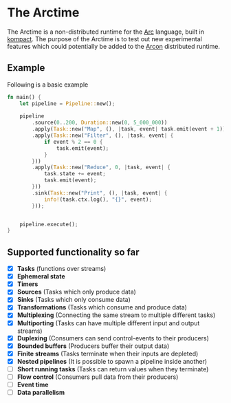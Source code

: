 # The Arctime

The Arctime is a non-distributed runtime for the [Arc](https://github.com/cda-group/arc) language, built in [kompact](https://github.com/cda-group/kompact). The purpose of the Arctime is to test out new experimental features which could potentially be added to the [Arcon](https://github.com/cda-group/arcon/) distributed runtime.

## Example

Following is a basic example

```rust
fn main() {
    let pipeline = Pipeline::new();
    
    pipeline
        .source(0..200, Duration::new(0, 5_000_000))
        .apply(Task::new("Map", (), |task, event| task.emit(event + 1)))
        .apply(Task::new("Filter", (), |task, event| {
            if event % 2 == 0 {
                task.emit(event);
            }
        }))
        .apply(Task::new("Reduce", 0, |task, event| {
            task.state += event;
            task.emit(event);
        }))
        .sink(Task::new("Print", (), |task, event| {
            info!(task.ctx.log(), "{}", event);
        }));


    pipeline.execute();
}
```

## Supported functionality so far

- [x] **Tasks** (functions over streams)
- [x] **Ephemeral state**
- [x] **Timers**
- [x] **Sources** (Tasks which only produce data)
- [x] **Sinks** (Tasks which only consume data)
- [x] **Transformations** (Tasks which consume and produce data)
- [x] **Multiplexing** (Connecting the same stream to multiple different tasks)
- [x] **Multiporting** (Tasks can have multiple different input and output streams)
- [x] **Duplexing** (Consumers can send control-events to their producers)
- [x] **Bounded buffers** (Producers buffer their output data)
- [x] **Finite streams** (Tasks terminate when their inputs are depleted)
- [x] **Nested pipelines** (It is possible to spawn a pipeline inside another)
- [ ] **Short running tasks** (Tasks can return values when they terminate)
- [ ] **Flow control** (Consumers pull data from their producers)
- [ ] **Event time**
- [ ] **Data parallelism**
